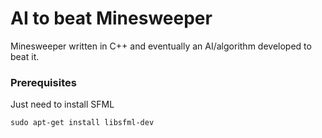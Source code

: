 # AI to beat Minesweeper 

Minesweeper written in C++ and eventually an AI/algorithm developed to beat it.

<!---
## Getting Started

These instructions will get you a copy of the project up and running on your local machine for development and testing purposes. See deployment for notes on how to deploy the project on a live system.
-->

### Prerequisites

Just need to install SFML

```
sudo apt-get install libsfml-dev
```

<!---
### Installing
A step by step series of examples that tell you how to get a development env running

Say what the step will be

```
Give the example
```

And repeat

```
until finished
```

End with an example of getting some data out of the system or using it for a little demo


## Running the tests

Explain how to run the automated tests for this system

### Break down into end to end tests

Explain what these tests test and why

```
Give an example
```

### And coding style tests

Explain what these tests test and why

```
Give an example
```


## Built With

* [SFML](https://www.sfml-dev.org/index.php) 
-->
